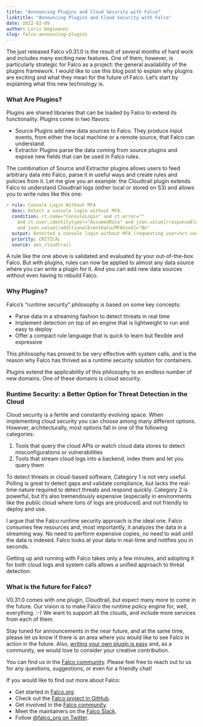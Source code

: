 ```yaml
---
title: "Announcing Plugins and Cloud Security with Falco"
linktitle: "Announcing Plugins and Cloud Security with Falco"
date: 2022-02-09
author: Loris Degioanni
slug: falco-announcing-plugins
---
```


The just released Falco v0.31.0 is the result of several months of hard work and includes many exciting new features. One of them, however, is particularly strategic for Falco as a project: the general availability of the plugins framework. I would like to use this blog post to explain why plugins are exciting and what they mean for the future of Falco. Let’s start by explaining what this new technology is.

### What Are Plugins?
Plugins are shared libraries that can be loaded by Falco to extend its functionality. Plugins come in two flavors:

- Source Plugins add new data sources to Falco. They produce input events, from either the local machine or a remote source, that Falco can understand.
- Extractor Plugins parse the data coming from source plugins and expose new fields that can be used in Falco rules.

The combination of Source and Extractor plugins allows users to feed arbitrary data into Falco, parse it in useful ways and create rules and policies from it. Let me give you an example: the Cloudtrail plugin extends Falco to understand Cloudtrail logs (either local or stored on S3) and allows you to write rules like this one:

```yaml
- rule: Console Login Without MFA
  desc: Detect a console login without MFA.
  condition: ct.name="ConsoleLogin" and ct.error=""
    and ct.user.identitytype!="AssumedRole" and json.value[/responseElements/ConsoleLogin]="Success"
    and json.value[/additionalEventData/MFAUsed]="No"
  output: Detected a console login without MFA (requesting user=%ct.user, requesting IP=%ct.srcip, AWS region=%ct.region)
  priority: CRITICAL
  source: aws_cloudtrail
```

A rule like the one above is validated and evaluated by your out-of-the-box Falco. But with plugins, rules can now be applied to almost any data source where you can write a plugin for it. And you can add new data sources without even having to rebuild Falco.

### Why Plugins?
Falco’s “runtime security” philosophy is based on some key concepts:
- Parse data in a streaming fashion to detect threats in real time
- Implement detection on top of an engine that is lightweight to run and easy to deploy 
- Offer a compact rule language that is quick to learn but flexible and expressive

This philosophy has proved to be very effective with system calls, and is the reason why Falco has thrived as a runtime security solution for containers.

Plugins extend the applicability of this philosophy to an endless number of new domains. One of these domains is cloud security.

### Runtime Security: a Better Option for Threat Detection in the Cloud
Cloud security is a fertile and constantly evolving space. When implementing cloud security you can choose among many different options. However, architecturally, most options fall in one of the following categories:

1. Tools that query the cloud APIs or watch cloud data stores to detect misconfigurations or vulnerabilities
2. Tools that stream cloud logs into a backend, index them and let you query them

To detect threats in cloud-based software, Category 1 is not very useful. Polling is great to detect gaps and validate compliance, but lacks the real-time nature required to detect threats and respond quickly. Category 2 is powerful, but it’s also tremendously expensive (especially in environments like the public cloud where tons of logs are produced) and not friendly to deploy and use.

I argue that the Falco runtime security approach is the ideal one. Falco consumes few resources and, most importantly, it analyzes the data in a streaming way. No need to perform expensive copies, no need to wait until the data is indexed. Falco looks at your data in real-time and notifies you in seconds.

Getting up and running with Falco takes only a few minutes, and adopting it for both cloud logs and system calls allows a unified approach to threat detection.

### What is the future for Falco?

V0.31.0 comes with one plugin, Cloudtrail, but expect many more to come in the future. Our vision is to make Falco the runtime policy engine for, well, everything. :-) We want to support all the clouds, and include more services from each of them. 

Stay tuned for announcements in the near future, and at the same time, please let us know if there is an area where you would like to see Falco in action in the future. Also, [writing your own plugin is easy](https://falco.org/docs/plugins/) and, as a community, we would love to consider your creative contribution. 


You can find us in the [Falco community](https://github.com/falcosecurity/community). Please feel free to reach out to us for any questions, suggestions, or even for a friendly chat!

If you would like to find out more about Falco:

* Get started in [Falco.org](http://falco.org/)
* Check out the [Falco project in GitHub](https://github.com/falcosecurity/falco).
* Get involved in the [Falco community](https://falco.org/community/).
* Meet the maintainers on the [Falco Slack](https://kubernetes.slack.com/messages/falco).
* Follow [@falco_org on Twitter](https://twitter.com/falco_org).
